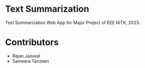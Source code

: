 # Text Summarization
Text Summarization Web App for Major Project of EEE NITK, 2023.

# Contributors
- Rajan Jaiswal
- Sameera Tanzeen


